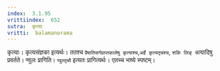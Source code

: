 ```yaml
---
index:  3.1.95
vrittiindex:  652
sutra:  कृत्याः
vritti:  balamanorama 
---
```


कृत्याः। कृत्यसंज्ञका इत्यर्थः। ततश्च `प्रैषातिसर्गप्राप्तकालेषु कृत्याश्च`,`अर्हे कृत्यतृचश्च`, `शकि लिङ् चे`त्यादिषु प्रवर्तते। ण्वुलः प्रागिति। `ण्वुल्तृचौ` इत्यतः प्रागित्यर्थः। एतच्च भाष्ये स्पष्टम्। 

